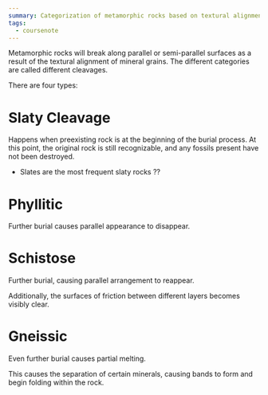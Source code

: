 ```yaml
---
summary: Categorization of metamorphic rocks based on textural alignment of mineral grains
tags:
  - coursenote
---
```

Metamorphic rocks will break along parallel or semi-parallel surfaces as a result of the textural alignment of mineral grains. The different categories are called different cleavages.

There are four types:
# Slaty Cleavage
Happens when preexisting rock is at the beginning of the burial process. At this point, the original rock is still recognizable, and any fossils present have not been destroyed.
- Slates are the most frequent slaty rocks ??

# Phyllitic
Further burial causes parallel appearance to disappear.

# Schistose
Further burial, causing parallel arrangement to reappear.

Additionally, the surfaces of friction between different layers becomes visibly clear.

# Gneissic
Even further burial causes partial melting.

This causes the separation of certain minerals, causing bands to form and begin folding within the rock.